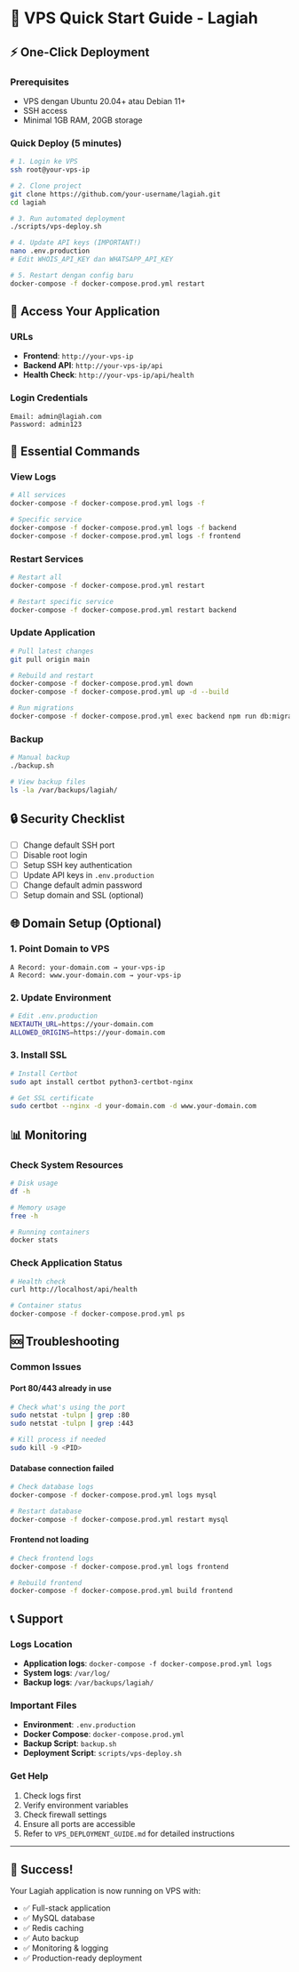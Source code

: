 # 🚀 VPS Quick Start Guide - Lagiah

## ⚡ One-Click Deployment

### Prerequisites
- VPS dengan Ubuntu 20.04+ atau Debian 11+
- SSH access
- Minimal 1GB RAM, 20GB storage

### Quick Deploy (5 minutes)

```bash
# 1. Login ke VPS
ssh root@your-vps-ip

# 2. Clone project
git clone https://github.com/your-username/lagiah.git
cd lagiah

# 3. Run automated deployment
./scripts/vps-deploy.sh

# 4. Update API keys (IMPORTANT!)
nano .env.production
# Edit WHOIS_API_KEY dan WHATSAPP_API_KEY

# 5. Restart dengan config baru
docker-compose -f docker-compose.prod.yml restart
```

## 🎯 Access Your Application

### URLs
- **Frontend**: `http://your-vps-ip`
- **Backend API**: `http://your-vps-ip/api`
- **Health Check**: `http://your-vps-ip/api/health`

### Login Credentials
```
Email: admin@lagiah.com
Password: admin123
```

## 🔧 Essential Commands

### View Logs
```bash
# All services
docker-compose -f docker-compose.prod.yml logs -f

# Specific service
docker-compose -f docker-compose.prod.yml logs -f backend
docker-compose -f docker-compose.prod.yml logs -f frontend
```

### Restart Services
```bash
# Restart all
docker-compose -f docker-compose.prod.yml restart

# Restart specific service
docker-compose -f docker-compose.prod.yml restart backend
```

### Update Application
```bash
# Pull latest changes
git pull origin main

# Rebuild and restart
docker-compose -f docker-compose.prod.yml down
docker-compose -f docker-compose.prod.yml up -d --build

# Run migrations
docker-compose -f docker-compose.prod.yml exec backend npm run db:migrate:prod
```

### Backup
```bash
# Manual backup
./backup.sh

# View backup files
ls -la /var/backups/lagiah/
```

## 🔒 Security Checklist

- [ ] Change default SSH port
- [ ] Disable root login
- [ ] Setup SSH key authentication
- [ ] Update API keys in `.env.production`
- [ ] Change default admin password
- [ ] Setup domain and SSL (optional)

## 🌐 Domain Setup (Optional)

### 1. Point Domain to VPS
```
A Record: your-domain.com → your-vps-ip
A Record: www.your-domain.com → your-vps-ip
```

### 2. Update Environment
```bash
# Edit .env.production
NEXTAUTH_URL=https://your-domain.com
ALLOWED_ORIGINS=https://your-domain.com
```

### 3. Install SSL
```bash
# Install Certbot
sudo apt install certbot python3-certbot-nginx

# Get SSL certificate
sudo certbot --nginx -d your-domain.com -d www.your-domain.com
```

## 📊 Monitoring

### Check System Resources
```bash
# Disk usage
df -h

# Memory usage
free -h

# Running containers
docker stats
```

### Check Application Status
```bash
# Health check
curl http://localhost/api/health

# Container status
docker-compose -f docker-compose.prod.yml ps
```

## 🆘 Troubleshooting

### Common Issues

#### Port 80/443 already in use
```bash
# Check what's using the port
sudo netstat -tulpn | grep :80
sudo netstat -tulpn | grep :443

# Kill process if needed
sudo kill -9 <PID>
```

#### Database connection failed
```bash
# Check database logs
docker-compose -f docker-compose.prod.yml logs mysql

# Restart database
docker-compose -f docker-compose.prod.yml restart mysql
```

#### Frontend not loading
```bash
# Check frontend logs
docker-compose -f docker-compose.prod.yml logs frontend

# Rebuild frontend
docker-compose -f docker-compose.prod.yml build frontend
```

## 📞 Support

### Logs Location
- **Application logs**: `docker-compose -f docker-compose.prod.yml logs`
- **System logs**: `/var/log/`
- **Backup logs**: `/var/backups/lagiah/`

### Important Files
- **Environment**: `.env.production`
- **Docker Compose**: `docker-compose.prod.yml`
- **Backup Script**: `backup.sh`
- **Deployment Script**: `scripts/vps-deploy.sh`

### Get Help
1. Check logs first
2. Verify environment variables
3. Check firewall settings
4. Ensure all ports are accessible
5. Refer to `VPS_DEPLOYMENT_GUIDE.md` for detailed instructions

---

## 🎉 Success!

Your Lagiah application is now running on VPS with:
- ✅ Full-stack application
- ✅ MySQL database
- ✅ Redis caching
- ✅ Auto backup
- ✅ Monitoring & logging
- ✅ Production-ready deployment 